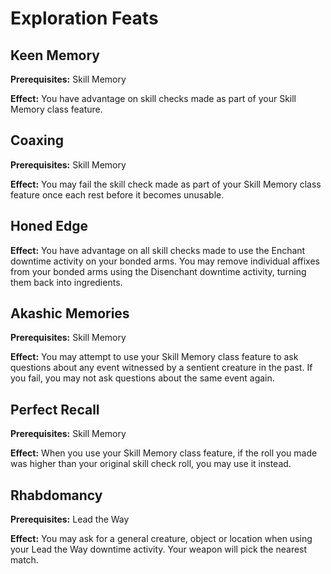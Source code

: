 # Exploration Feats

## Keen Memory

**Prerequisites:** Skill Memory

**Effect:** You have advantage on skill checks made as part of your Skill Memory class feature.

## Coaxing

**Prerequisites:** Skill Memory

**Effect:** You may fail the skill check made as part of your Skill Memory class feature once each rest before it becomes unusable.

## Honed Edge

**Effect:** You have advantage on all skill checks made to use the Enchant downtime activity on your bonded arms. You may remove individual affixes from your bonded arms using the Disenchant downtime activity, turning them back into ingredients.

## Akashic Memories

**Prerequisites:** Skill Memory

**Effect:** You may attempt to use your Skill Memory class feature to ask questions about any event witnessed by a sentient creature in the past. If you fail, you may not ask questions about the same event again.

## Perfect Recall

**Prerequisites:** Skill Memory

**Effect:** When you use your Skill Memory class feature, if the roll you made was higher than your original skill check roll, you may use it instead.

## Rhabdomancy

**Prerequisites:** Lead the Way

**Effect:** You may ask for a general creature, object or location when using your Lead the Way downtime activity. Your weapon will pick the nearest match.
